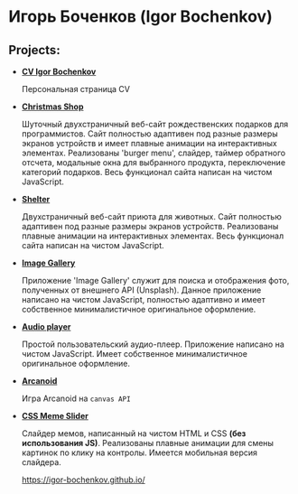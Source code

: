 # Игорь Боченков (Igor Bochenkov)

## Projects:

- **[CV Igor Bochenkov](https://igor-bochenkov.github.io/igor-bochenkov-cv/)**

  Персональная страница CV

- **[Christmas Shop](https://github.com/igor-bochenkov/christmas-shop)**

  Шуточный двухстраничный веб-сайт рождественских подарков для программистов. Сайт полностью адаптивен под разные размеры экранов устройств и имеет плавные анимации на интерактивных элементах. Реализованы 'burger menu', слайдер, таймер обратного отсчета, модальные окна для выбранного продукта, переключение категорий подарков. Весь функционал сайта написан на чистом JavaScript.

- **[Shelter](https://github.com/igor-bochenkov/shelter)**

  Двухстраничный веб-сайт приюта для животных. Сайт полностью адаптивен под разные размеры экранов устройств. Реализованы плавные анимации на интерактивных элементах. Весь функционал сайта написан на чистом JavaScript.

- **[Image Gallery](https://github.com/igor-bochenkov/image-gallery)**

  Приложение 'Image Gallery' служит для поиска и отображения фото, полученных от внешнего API (Unsplash). Данное приложение написано на чистом JavaScript, полностью адаптивно и имеет собственное минималистичное оригинальное оформление.

- **[Audio player](https://github.com/igor-bochenkov/audio-player)**

  Простой пользовательский аудио-плеер. Приложение написано на чистом JavaScript. Имеет собственное минималистичное оригинальное оформление.

- **[Arcanoid](https://github.com/igor-bochenkov/arcanoid-game)**

  Игра Arcanoid на `canvas API`

- **[CSS Meme Slider](https://github.com/igor-bochenkov/slider-meme-css)**

  Слайдер мемов, написанный на чистом HTML и CSS **(без использования JS)**. Рeализованы плавные анимации для смены картинок по клику на контролы. Имеется мобильная версия слайдера.

  https://igor-bochenkov.github.io/
